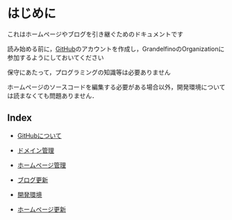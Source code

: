 # はじめに

これはホームページやブログを引き継ぐためのドキュメントです

読み始める前に，[GitHub](https://github.com/)のアカウントを作成し，GrandelfinoのOrganizationに参加するようにしておいてください

保守にあたって，プログラミングの知識等は必要ありません

ホームページのソースコードを編集する必要がある場合以外，開発環境については読まなくても問題ありません．

## Index

* [GitHubについて](github.md)

* [ドメイン管理](domain/index.md)

* [ホームページ管理](hp/index.md)

* [ブログ更新](blog/index.md)

* [開発環境](env.md)

* [ホームページ更新](gatsby/index.md)

